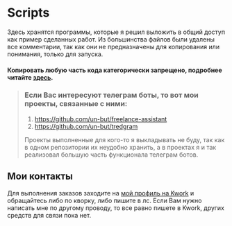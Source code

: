 # Scripts

Здесь хранятся программы, которые я решил выложить в общий доступ как пример сделанных работ. Из большинства файлов были удалены все комментарии, так как они не предназначены для копирования или понимания, только для запуска.

#### Копировать любую часть кода категорически запрещено, подробнее читайте [здесь](https://choosealicense.com/no-permission/).

> ### Если Вас интересуют телеграм боты, то вот мои проекты, связанные с ними:
> 1. https://github.com/un-but/freelance-assistant
> 2. https://github.com/un-but/tredgram
>
> Проекты выполненные для кого-то я выкладывать не буду, так как в одном репозитории их неудобно хранить, а в проектах я и так реализовал большую часть функционала телеграм ботов.

## Мои контакты
Для выполнения заказов заходите на [мой профиль на Kwork](https://kwork.ru/user/unbut) и обращайтесь либо по кворку, либо пишите в лс.
Если Вам нужно написать мне по другому проводу, то все равно пишете в Kwork, других средств для связи пока нет.